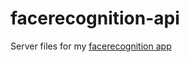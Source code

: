 # facerecognition-api

Server files for my [facerecognition app](https://github.com/luiavag/facerecognition)

